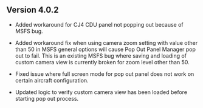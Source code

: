 ## Version 4.0.2
* Added workaround for CJ4 CDU panel not popping out because of MSFS bug.

* Added workaround fix when using camera zoom setting with value other than 50 in MSFS general options will cause Pop Out Panel Manager pop out to fail. This is an existing MSFS bug where saving and loading of custom camera view is currently broken for zoom level other than 50.

* Fixed issue where full screen mode for pop out panel does not work on certain aircraft configuration.

* Updated logic to verify custom camera view has been loaded before starting pop out process.

